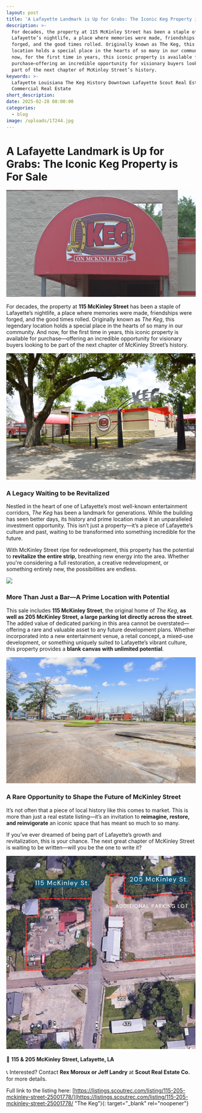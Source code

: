 ```yaml
---
layout: post
title: 'A Lafayette Landmark is Up for Grabs: The Iconic Keg Property is For Sale'
description: >-
  For decades, the property at 115 McKinley Street has been a staple of
  Lafayette’s nightlife, a place where memories were made, friendships were
  forged, and the good times rolled. Originally known as The Keg, this legendary
  location holds a special place in the hearts of so many in our community. And
  now, for the first time in years, this iconic property is available for
  purchase—offering an incredible opportunity for visionary buyers looking to be
  part of the next chapter of McKinley Street’s history.
keywords: >-
  Lafayette Louisiana The Keg History Downtown Lafayette Scout Real Estate Co
  Commercial Real Estate
short_description:
date: 2025-02-28 08:00:00
categories:
  - blog
image: /uploads/17244.jpg
---
```

# **A Lafayette Landmark is Up for Grabs: The Iconic Keg Property is For Sale**

![](/uploads/keg-sign.webp)

For decades, the property at **115 McKinley Street** has been a staple of Lafayette’s nightlife, a place where memories were made, friendships were forged, and the good times rolled. Originally known as *The Keg*, this legendary location holds a special place in the hearts of so many in our community. And now, for the first time in years, this iconic property is available for purchase—offering an incredible opportunity for visionary buyers looking to be part of the next chapter of McKinley Street’s history.

![](/uploads/17244.jpg)

### A Legacy Waiting to be Revitalized

Nestled in the heart of one of Lafayette’s most well-known entertainment corridors, *The Keg* has been a landmark for generations. While the building has seen better days, its history and prime location make it an unparalleled investment opportunity. This isn’t just a property—it’s a piece of Lafayette’s culture and past, waiting to be transformed into something incredible for the future.

With McKinley Street ripe for redevelopment, this property has the potential to **revitalize the entire strip**, breathing new energy into the area. Whether you're considering a full restoration, a creative redevelopment, or something entirely new, the possibilities are endless.

![](/uploads/twilight-3.jpg)

### More Than Just a Bar—A Prime Location with Potential

This sale includes **115 McKinley Street**, the original home of *The Keg*, **as well as 205 McKinley Street, a large parking lot directly across the street**. The added value of dedicated parking in this area cannot be overstated—offering a rare and valuable asset to any future development plans. Whether incorporated into a new entertainment venue, a retail concept, a mixed-use development, or something uniquely suited to Lafayette’s vibrant culture, this property provides a **blank canvas with unlimited potential**.

![](/uploads/315mckinley-17.jpg)

### A Rare Opportunity to Shape the Future of McKinley Street

It’s not often that a piece of local history like this comes to market. This is more than just a real estate listing—it’s an invitation to **reimagine, restore, and reinvigorate** an iconic space that has meant so much to so many.

If you’ve ever dreamed of being part of Lafayette’s growth and revitalization, this is your chance. The next great chapter of McKinley Street is waiting to be written—will you be the one to write it?

![](/uploads/67c1daa556b48417d2a2d328-screenshot-2025-02-28-at-9-47-36-am.png)

📍 **115 & 205 McKinley Street, Lafayette, LA<br>**<br>📞 Interested? Contact **Rex Moroux or Jeff Landry** at **Scout Real Estate Co.** for more details.

Full link to the listing here: [https://listings.scoutrec.com/listing/115-205-mckinley-street-25001778/](https://listings.scoutrec.com/listing/115-205-mckinley-street-25001778/ "The Keg"){: target="_blank" rel="noopener"}

&nbsp;